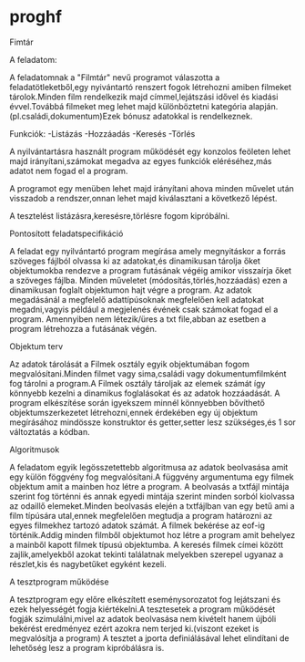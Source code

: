 # proghf



Fimtár

A feladatom:

A feladatomnak a "Filmtár" nevű programot válaszotta a feladatötleketből,egy nyivántartó renszert fogok létrehozni amiben filmeket tárolok.Minden film rendelkezik majd címmel,lejátszási idővel és kiadási évvel.Továbbá filmeket meg lehet majd különböztetni kategória alapján.(pl.családi,dokumentum)Ezek bónusz adatokkal is rendelkeznek.

Funkciók:
  -Listázás
  -Hozzáadás
  -Keresés
  -Törlés
 
 A nyilvántartásra használt program működését egy konzolos feöleten lehet majd irányítani,számokat megadva az egyes funkciók eléréséhez,más adatot nem fogad el a program.
 
 A programot egy menüben lehet majd irányítani ahova minden művelet után visszadob a rendszer,onnan lehet majd kiválasztani a következő lépést.
 
 A tesztelést listázásra,keresésre,törlésre fogom kipróbálni.


Pontosított feladatspecifikáció

A feladat egy nyilvántartó program megírása amely megnyitáskor a forrás szöveges fájlból olvassa ki az adatokat,és dinamikusan tárolja őket objektumokba rendezve a program futásának végéig amikor visszaírja őket a szöveges fájlba.
Minden műveletet (módosítás,törlés,hozzáadás) ezen a dinamikusan foglalt objektumon hajt végre a program.
Az adatok megadásánál a megfelelő adattípúsoknak megfelelően kell adatokat megadni,vagyis például a megjelenés évének csak számokat fogad el a program.
Amennyiben nem létezik/üres a txt file,abban az esetben a program létrehozza a futásának végén.

Objektum terv

Az adatok tárolását a Filmek osztály egyik objektumában fogom megvalósítani.Minden filmet vagy sima,családi vagy dokumentumfilmként fog tárolni a program.A Filmek osztály tároljak az elemek számát így könnyebb kezelni a dinamikus foglalásokat és az adatok hozzáadását.
A program elkészítése során igyekszem minnél könnyebben bővíthető objektumszerkezetet létrehozni,ennek érdekében egy új objektum megírásához mindössze konstruktor és getter,setter lesz szükséges,és 1 sor változtatás a kódban. 

Algoritmusok

A feladatom egyik legösszetettebb algoritmusa az adatok beolvasása amit egy külön föggvény fog megvalósítani.A függvény argumentuma egy filmek objektum amit a mainben hoz létre a program.
A beolvasás a txtfájl mintája szerint fog történni és annak egyedi mintája szerint minden sorból kiolvassa az odaillő elemeket.Minden beolvasás elején a txtfájlban van egy betű ami a film típúsára utal,ennek megfelelően megtudja a program határozni az egyes filmekhez tartozó adatok számát.
A filmek bekérése az  eof-ig történik.Addig minden filmből objektumot hoz létre a program amit behelyez a mainből kapott filmek típusú objektumba.
A keresés filmek címei között zajlik,amelyekből azokat tekinti találatnak melyekben szerepel ugyanaz a részlet,kis és nagybetűket egyként kezeli.


A tesztprogram működése

A tesztprogram egy előre elkészített eseménysorozatot fog lejátszani és ezek helyességét fogja kiértékelni.A tesztesetek a program működését fogják szimulálni,mivel az adatok beolvasása nem kivételt hanem újbóli bekérést eredményez ezért azokra nem terjed ki.(viszont ezeket is megvalósítja a program)
A tesztet a jporta definiálásával lehet elindítani de lehetőség lesz a program kipróbálásra is.
